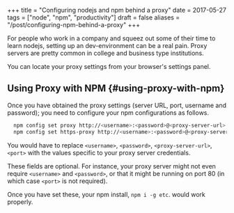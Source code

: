 +++
title = "Configuring nodejs and npm behind a proxy"
date = 2017-05-27
tags = ["node", "npm", "productivity"]
draft = false
aliases = "/post/configuring-npm-behind-a-proxy"
+++

For people who work in a company and squeez out some of their time to
learn nodejs, setting up an dev-environment can be a real pain. Proxy
servers are pretty common in college and business type institutions.

You can locate your proxy settings from your browser's settings panel.


## **Using Proxy with NPM** {#using-proxy-with-npm}

Once you have obtained the proxy settings (server URL, port, username
and password); you need to configure your npm configurations as follows.

```sh
  npm config set proxy http://<username>:<password>@<proxy-server-url>:<port>
  npm config set https-proxy http://<username>:<password>@<proxy-server-url>:<port>
```

You would have to replace `<username>`, `<password>`,
`<proxy-server-url>`, `<port>` with the values specific to your proxy
server credentials.

These fields are optional. For instance, your proxy server might not
even require `<username>` and `<password>`, or that it might be running
on port 80 (in which case `<port>` is not required).

Once you have set these, your npm install, `npm i -g etc`. would work
properly.
